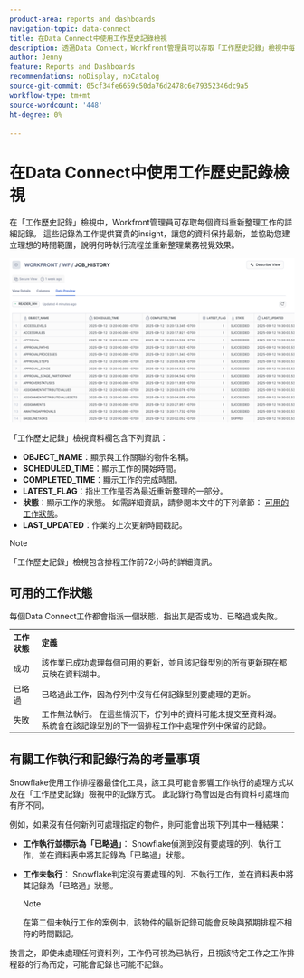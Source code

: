 ```yaml
---
product-area: reports and dashboards
navigation-topic: data-connect
title: 在Data Connect中使用工作歷史記錄檢視
description: 透過Data Connect，Workfront管理員可以存取「工作歷史記錄」檢視中每個資料重新整理工作的詳細記錄。
author: Jenny
feature: Reports and Dashboards
recommendations: noDisplay, noCatalog
source-git-commit: 05cf34fe6659c50da76d2478c6e79352346dc9a5
workflow-type: tm+mt
source-wordcount: '448'
ht-degree: 0%

---
```


# 在Data Connect中使用工作歷史記錄檢視

在「工作歷史記錄」檢視中，Workfront管理員可存取每個資料重新整理工作的詳細記錄。 這些記錄為工作提供寶貴的insight，讓您的資料保持最新，並協助您建立理想的時間範圍，說明何時執行流程並重新整理業務視覺效果。

![工作記錄檢視](assets/job-history-overview.png)

「工作歷史記錄」檢視資料欄包含下列資訊：

* **OBJECT_NAME**：顯示與工作關聯的物件名稱。
* **SCHEDULED_TIME**：顯示工作的開始時間。
* **COMPLETED_TIME**：顯示工作的完成時間。
* **LATEST_FLAG**：指出工作是否為最近重新整理的一部分。
* **狀態**：顯示工作的狀態。 如需詳細資訊，請參閱本文中的下列章節： [可用的工作狀態](#available-job-statuses)。
* **LAST_UPDATED**：作業的上次更新時間戳記。

>[!NOTE]
>
>「工作歷史記錄」檢視包含排程工作前72小時的詳細資訊。


## 可用的工作狀態

每個Data Connect工作都會指派一個狀態，指出其是否成功、已略過或失敗。

<table>
    <tr>
        <td><b>工作狀態</b></td>
        <td><b>定義</b></td>
    </tr>
    <tr>
        <td>成功</td>
        <td>該作業已成功處理每個可用的更新，並且該記錄型別的所有更新現在都反映在資料湖中。</td>
    </tr>
    <tr>
        <td>已略過</td>
        <td>已略過此工作，因為佇列中沒有任何記錄型別要處理的更新。</td>
    </tr>
    <tr>
        <td>失敗</td>
        <td>工作無法執行。 在這些情況下，佇列中的資料可能未提交至資料湖。 系統會在該記錄型別的下一個排程工作中處理佇列中保留的記錄。 </td>
    </tr>
   </table>


## 有關工作執行和記錄行為的考量事項

Snowflake使用工作排程器最佳化工具，該工具可能會影響工作執行的處理方式以及在「工作歷史記錄」檢視中的記錄方式。 此記錄行為會因是否有資料可處理而有所不同。

例如，如果沒有任何新列可處理指定的物件，則可能會出現下列其中一種結果：

* **工作執行並標示為「已略過」**： Snowflake偵測到沒有要處理的列、執行工作，並在資料表中將其記錄為「已略過」狀態。

* **工作未執行**： Snowflake判定沒有要處理的列、不執行工作，並在資料表中將其記錄為「已略過」狀態。

  >[!NOTE]
  >
  >在第二個未執行工作的案例中，該物件的最新記錄可能會反映與預期排程不相符的時間戳記。

換言之，即使未處理任何資料列，工作仍可視為已執行，且視該特定工作之工作排程器的行為而定，可能會記錄也可能不記錄。